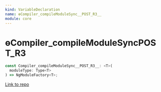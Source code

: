 ```yaml
---
kind: VariableDeclaration
name: ɵCompiler_compileModuleSync__POST_R3__
module: core
---
```


# ɵCompiler_compileModuleSync**POST_R3**

```ts
const Compiler_compileModuleSync__POST_R3__: <T>(
  moduleType: Type<T>
) => NgModuleFactory<T>;
```

[Link to repo](https://github.com/timdeschryver/angular/blob/master/packages/core/src/linker/compiler.ts#L43-L46)
